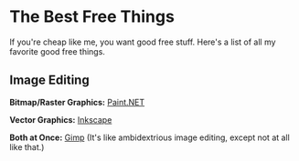 # The Best Free Things
If you're cheap like me, you want good free stuff. Here's a list of all my favorite good free things.

## Image Editing
**Bitmap/Raster Graphics:** [Paint.NET](http://www.getpaint.net/index.html)

**Vector Graphics:** [Inkscape](https://inkscape.org/en/)

**Both at Once:** [Gimp](http://www.gimp.org/)
(It's like ambidextrious image editing, except not at all like that.)
